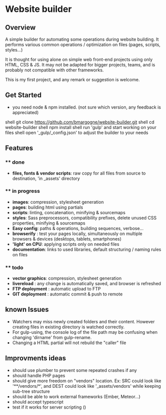 # Website builder

## Overview

A simple builder for automating some operations during website building. It performs various common operations / optimization on files (pages, scripts, styles...)

It is thought for using alone on simple web front-end projects using only HTML, CSS & JS.
It may not be adapted for bigger projects, teams, and is probably not compatible with other frameworks.

This is my first project, and any remark or suggestion is welcome.

## Get Started

- you need node & npm installed. (not sure which version, any feedback is appreciated)

shell git clone https://github.com/bmargogne/website-builder.git
shell cd website-builder
shell npm install
shell run 'gulp' and start working on your files
shell open '_gulp/_config.json' to adjust the builder to your needs

## Features

### ** done
- **files, fonts & vendor scripts**: raw copy for all files from source to destination, 'in _assets' directory

### ** in progress
- **images**: compression, stylesheet generation
- **pages**: building html using partials
- **scripts**: linting, concatenation, minifying & sourcemaps
- **styles**: Sass preprocessors, compatibility prefixes, delete unused CSS properties, minifying & sourcemaps
- **Easy config**: paths & operations, building sequences, verbose...
- **browserify** : test your pages locally, simultaneously on multiple browsers & devices (desktops, tablets, smartphones)
- **'light' on CPU**: applying scripts only on needed files
- **documentation**: links to used libraries, default structuring / naming rules on files

### ** todo
- **vector graphics**: compression, stylesheet generation
- **livereload** : any change is automatically saved, and browser is refreshed
- **FTP deployment** : automatic upload to FTP
- **GIT deployment** : automatic commit & push to remote


## known Issues
- Watchers may miss newly created folders and their content. However creating files in existing directory is watched correctly.
- For gulp-using, the console log of the file path may be confusing when changing 'dirname' from gulp-rename.
- Changing a HTML partial will not rebuild the "caller" file

## Improvments ideas
- should use plumber to prevent some repeated crashes if any
- should handle PHP pages
- should give more freedom on "vendors" location. Ex: SRC could look like '**/vendors/*', and DEST could look like '_assets/vendors' while keeping sub-tree structure
- should be able to work external frameworks (Ember, Meteor...)
- should accept typescript
- test if it works for server scripting ()